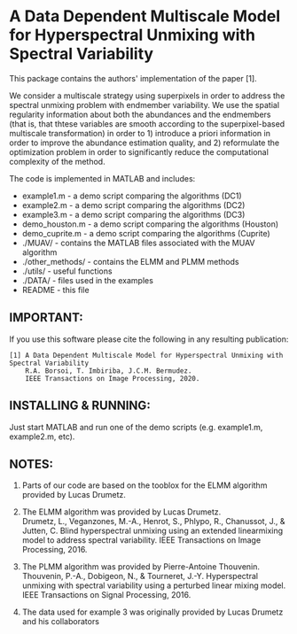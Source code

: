 #  A Data Dependent Multiscale Model for Hyperspectral Unmixing with Spectral Variability    #

This package contains the authors' implementation of the paper [1].

We consider a multiscale strategy using superpixels in order to address the spectral unmixing problem with endmember variability. We use the spatial regularity information about both the abundances and the endmembers (that is, that thtese variables are smooth according to the superpixel-based multiscale transformation) in order to 1) introduce a priori information in order to improve the abundance estimation quality, and 2) reformulate the optimization problem in order to significantly reduce the computational complexity of the method.

The code is implemented in MATLAB and includes:  
-  example1.m                - a demo script comparing the algorithms (DC1)  
-  example2.m                - a demo script comparing the algorithms (DC2)  
-  example3.m                - a demo script comparing the algorithms (DC3)  
-  demo_houston.m            - a demo script comparing the algorithms (Houston)  
-  demo_cuprite.m            - a demo script comparing the algorithms (Cuprite)  
-  ./MUAV/                   - contains the MATLAB files associated with the MUAV algorithm  
-  ./other_methods/          - contains the ELMM and PLMM methods  
-  ./utils/                  - useful functions  
-  ./DATA/                   - files used in the examples  
-  README                    - this file  


## IMPORTANT:
If you use this software please cite the following in any resulting
publication:

    [1] A Data Dependent Multiscale Model for Hyperspectral Unmixing with Spectral Variability
        R.A. Borsoi, T. Imbiriba, J.C.M. Bermudez.
        IEEE Transactions on Image Processing, 2020.



## INSTALLING & RUNNING:
Just start MATLAB and run one of the demo scripts (e.g. example1.m, example2.m, etc).

## NOTES:
1.  Parts of our code are based on the tooblox for the ELMM algorithm provided by Lucas Drumetz.

2.  The ELMM algorithm was provided by Lucas Drumetz.  
    Drumetz, L., Veganzones, M.-A., Henrot, S., Phlypo, R., Chanussot, J., & Jutten, C.
    Blind hyperspectral unmixing using an extended linearmixing model to address spectral variability.
    IEEE Transactions on Image Processing, 2016.

3.  The PLMM algorithm was provided by Pierre-Antoine Thouvenin.  
    Thouvenin, P.-A., Dobigeon, N., & Tourneret, J.-Y.
    Hyperspectral unmixing with spectral variability using a perturbed linear mixing model.
    IEEE Transactions on Signal Processing, 2016.

4.  The data used for example 3 was originally provided by Lucas Drumetz and his collaborators







